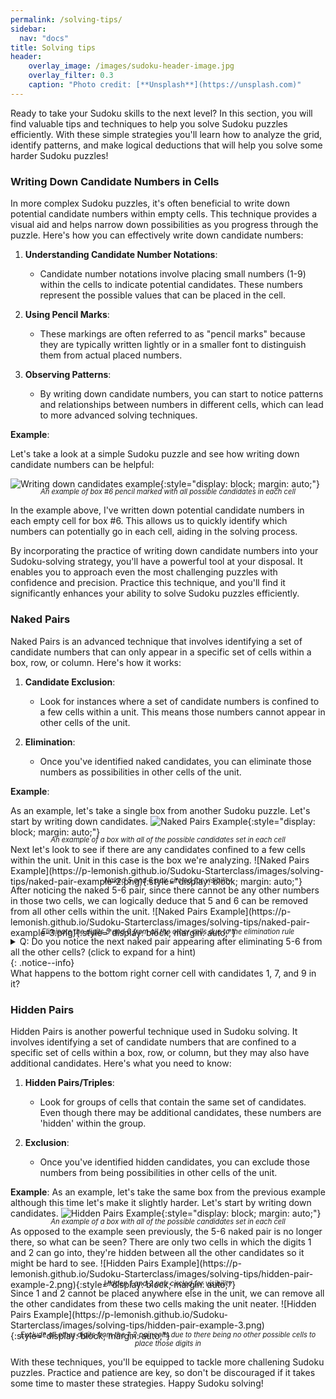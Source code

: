 ```yaml
---
permalink: /solving-tips/
sidebar:
  nav: "docs"
title: Solving tips
header:
    overlay_image: /images/sudoku-header-image.jpg
    overlay_filter: 0.3
    caption: "Photo credit: [**Unsplash**](https://unsplash.com)"
---
```

Ready to take your Sudoku skills to the next level? In this section, you will find valuable tips and techniques to help you solve Sudoku puzzles efficiently. With these simple strategies you'll learn how to analyze the grid, identify patterns, and make logical deductions that will help you solve some harder Sudoku puzzles!

### Writing Down Candidate Numbers in Cells

In more complex Sudoku puzzles, it's often beneficial to write down potential candidate numbers within empty cells. This technique provides a visual aid and helps narrow down possibilities as you progress through the puzzle. Here's how you can effectively write down candidate numbers:

1. **Understanding Candidate Number Notations**:
   - Candidate number notations involve placing small numbers (1-9) within the cells to indicate potential candidates. These numbers represent the possible values that can be placed in the cell.

2. **Using Pencil Marks**:
   - These markings are often referred to as "pencil marks" because they are typically written lightly or in a smaller font to distinguish them from actual placed numbers.

3. **Observing Patterns**:
   - By writing down candidate numbers, you can start to notice patterns and relationships between numbers in different cells, which can lead to more advanced solving techniques.

**Example**:

Let's take a look at a simple Sudoku puzzle and see how writing down candidate numbers can be helpful:

![Writing down candidates example](https://p-lemonish.github.io/Sudoku-Starterclass/images/solving-tips/writing-down-candidates.png){:style="display: block; margin: auto;"}
<div style="text-align: center; font-style: italic; font-size: 0.8em; margin-top: -1.5em">
    An example of box #6 pencil marked with all possible candidates in each cell
</div>

In the example above, I've written down potential candidate numbers in each empty cell for box #6. This allows us to quickly identify which numbers can potentially go in each cell, aiding in the solving process.

By incorporating the practice of writing down candidate numbers into your Sudoku-solving strategy, you'll have a powerful tool at your disposal. It enables you to approach even the most challenging puzzles with confidence and precision. Practice this technique, and you'll find it significantly enhances your ability to solve Sudoku puzzles efficiently.

### Naked Pairs
Naked Pairs is an advanced technique that involves identifying a set of candidate numbers that can only appear in a specific set of cells within a box, row, or column. Here's how it works:

1. **Candidate Exclusion**:
   - Look for instances where a set of candidate numbers is confined to a few cells within a unit. This means those numbers cannot appear in other cells of the unit.

2. **Elimination**:
   - Once you've identified naked candidates, you can eliminate those numbers as possibilities in other cells of the unit.

**Example**:

As an example, let's take a single box from another Sudoku puzzle. Let's start by writing down candidates.
![Naked Pairs Example](https://p-lemonish.github.io/Sudoku-Starterclass/images/solving-tips/naked-pair-example-1.png){:style="display: block; margin: auto;"}
<div style="text-align: center; font-style: italic; font-size: 0.8em; margin-top: -1.5em">
    An example of a box with all of the possible candidates set in each cell
</div>
Next let's look to see if there are any candidates confined to a few cells within the unit. Unit in this case is the box we're analyzing.
![Naked Pairs Example](https://p-lemonish.github.io/Sudoku-Starterclass/images/solving-tips/naked-pair-example-2.png){:style="display: block; margin: auto;"}
<div style="text-align: center; font-style: italic; font-size: 0.8em; margin-top: -1.5em">
    Naked 5 and 6 pair circled for visibility
</div>
After noticing the naked 5-6 pair, since there cannot be any other numbers in those two cells, we can logically deduce that 5 and 6 can be removed from all other cells within the unit.
![Naked Pairs Example](https://p-lemonish.github.io/Sudoku-Starterclass/images/solving-tips/naked-pair-example-3.png){:style="display: block; margin: auto;"}
<div style="text-align: center; font-style: italic; font-size: 0.8em; margin-top: -1.5em">
    Eliminate the digits 5 and 6 from all the other cells due to the elimination rule
</div>
<details>
    <b>A: There is a 1-2 naked pair that appeared in the top left corner!</b>
    <summary>
        Q: Do you notice the next naked pair appearing after eliminating 5-6 from all the other cells? (click to expand for a hint)
    </summary>
</details>
{: .notice--info}
<br>
What happens to the bottom right corner cell with candidates 1, 7, and 9 in it?

### Hidden Pairs
Hidden Pairs is another powerful technique used in Sudoku solving. It involves identifying a set of candidate numbers that are confined to a specific set of cells within a box, row, or column, but they may also have additional candidates. Here's what you need to know:

1. **Hidden Pairs/Triples**:
   - Look for groups of cells that contain the same set of candidates. Even though there may be additional candidates, these numbers are 'hidden' within the group.

2. **Exclusion**:
   - Once you've identified hidden candidates, you can exclude those numbers from being possibilities in other cells of the unit.

**Example**:
As an example, let's take the same box from the previous example although this time let's make it slightly harder. Let's start by writing down candidates.
![Hidden Pairs Example](https://p-lemonish.github.io/Sudoku-Starterclass/images/solving-tips/hidden-pair-example-1.png){:style="display: block; margin: auto;"}
<div style="text-align: center; font-style: italic; font-size: 0.8em; margin-top: -1.5em">
    An example of a box with all of the possible candidates set in each cell
</div>
As opposed to the example seen previously, the 5-6 naked pair is no longer there, so what can be seen? There are only two cells in which the digits 1 and 2 can go into, they're hidden between all the other candidates so it might be hard to see.
![Hidden Pairs Example](https://p-lemonish.github.io/Sudoku-Starterclass/images/solving-tips/hidden-pair-example-2.png){:style="display: block; margin: auto;"}
<div style="text-align: center; font-style: italic; font-size: 0.8em; margin-top: -1.5em">
    Hidden 1 and 2 pair circled for visibility
</div>
Since 1 and 2 cannot be placed anywhere else in the unit, we can remove all the other candidates from these two cells making the unit neater.
![Hidden Pairs Example](https://p-lemonish.github.io/Sudoku-Starterclass/images/solving-tips/hidden-pair-example-3.png){:style="display: block; margin: auto;"}
<div style="text-align: center; font-style: italic; font-size: 0.8em; margin-top: -1.5em">
    Exclude all other digits from the 1-2 pair cells due to there being no other possible cells to place those digits in
</div>

With these techniques, you'll be equipped to tackle more challening Sudoku puzzles. Practice and patience are key, so don't be discouraged if it takes some time to master these strategies. Happy Sudoku solving!
